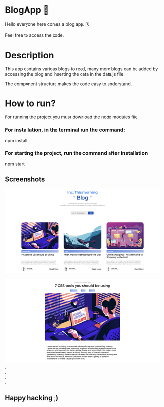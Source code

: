 # BlogApp 📝
<p>Hello everyone here comes a blog app. 🗓</p>
<p>Feel free to access the code.</p>
<h1>Description</h1>
<p> This app contains various blogs to read, many more blogs can be added by accessing the blog and inserting the data in the data.js file.</p>
<p> The component structure makes the code easy to understand. </p>
<h1> How to run? </h1>
<p> For running the project you must download the node modules file </p>
<h3>For installation, in the terminal run the command: </h3>
<p> npm install </p>
<h3>For starting the project, run the command after installation </h3>
<p> npm start </p>

## Screenshots

![](https://github.com/lakshyaagr1105/BlogApp/blob/main/blog-app/public/blogApp.png)

![](https://github.com/lakshyaagr1105/BlogApp/blob/main/blog-app/public/blog.png)
.<br>
.<br>
.<br>
.<br>
<h2> Happy hacking ;)</h2>

